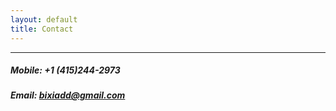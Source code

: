 ```yaml
---
layout: default
title: Contact
---
```


---

##### Mobile: +1 (415)244-2973

##### Email: bixiadd@gmail.com
